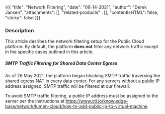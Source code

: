 {{{
  "title": "Network Filtering",
  "date": "06-14-2021",
  "author": "Derek Jansen",
  "attachments": [],
  "related-products" : [],
  "contentIsHTML": false,
  "sticky": false
}}}

### Description

This article desribes the network filtering setup for the Public Cloud platform. By default, the platform **does not** filter any network traffic except in the specific cases outlined in this article.

##### SMTP Traffic Filtering for Shared Data Center Egress

As of 26 May 2021, the platform began blocking SMTP traffic traversing the shared egress NAT in every data center. For any servers without a public IP address assigned, SMTP traffic will be filtered at our firewall.

To avoid SMTP traffic filtering, a public IP address must be assigned to the server per the instructions at <https://www.ctl.io/knowledge-base/network/lumen-cloud/how-to-add-public-ip-to-virtual-machine>.
